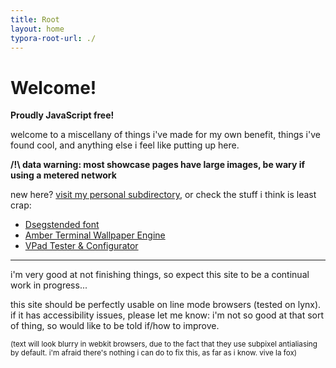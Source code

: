 ```yaml
---
title: Root
layout: home
typora-root-url: ./
---
```


# Welcome!

**Proudly JavaScript free!**

welcome to a miscellany of things i've made for my own benefit, things i've found cool, and anything else i feel like putting up here.

**/!\ data warning: most showcase pages have large images, be wary if using a metered network**

new here? [visit my personal subdirectory](/stadt/), or check the stuff i think is least crap:

* [Dsegstended font](/other/fonts#dsegstended)
* [Amber Terminal Wallpaper Engine](/desktops/wpengine#amber-dec-terminal)
* [VPad Tester & Configurator](/utilities/ps-vita#vpad-tester--configurator)

---

i'm very good at not finishing things, so expect this site to be a continual work in progress...

this site should be perfectly usable on line mode browsers (tested on lynx). if it has accessibility issues, please let me know: i'm not so good at that sort of thing, so would like to be told if/how to improve.

<small class="weak">(text will look blurry in webkit browsers, due to the fact that they use subpixel antialiasing by default. i'm afraid there's nothing i can do to fix this, as far as i know. vive la fox)</small>

<!-- /?\ ztodo limit post list to a few posts, add an archive page -->

<!-- fix contents/intro formatting -->
